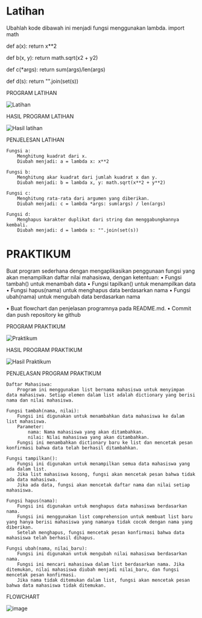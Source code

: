 # Latihan
Ubahlah kode dibawah ini menjadi fungsi menggunakan lambda. import math

def a(x): return x**2

def b(x, y): return math.sqrt(x2 + y2)

def c(*args): return sum(args)/len(args)

def d(s): return "".join(set(s))

PROGRAM LATIHAN

![Latihan ](https://github.com/user-attachments/assets/92aa1b41-57db-43a6-bd56-be3e0effb719)

HASIL PROGRAM LATIHAN

![Hasil latihan](https://github.com/user-attachments/assets/8b8ca7d6-689a-4164-ab3b-c05509d607e1)

PENJELESAN LATIHAN


    Fungsi a:
        Menghitung kuadrat dari x.
        Diubah menjadi: a = lambda x: x**2

    Fungsi b:
        Menghitung akar kuadrat dari jumlah kuadrat x dan y.
        Diubah menjadi: b = lambda x, y: math.sqrt(x**2 + y**2)

    Fungsi c:
        Menghitung rata-rata dari argumen yang diberikan.
        Diubah menjadi: c = lambda *args: sum(args) / len(args)

    Fungsi d:
        Menghapus karakter duplikat dari string dan menggabungkannya kembali.
        Diubah menjadi: d = lambda s: "".join(set(s))


# PRAKTIKUM 
Buat program sederhana dengan mengaplikasikan penggunaan fungsi
yang akan menampilkan daftar nilai mahasiswa, dengan ketentuan:
• Fungsi tambah() untuk menambah data
• Fungsi tapilkan() untuk menampilkan data
• Fungsi hapus(nama) untuk menghapus data berdasarkan nama
• Fungsi ubah(nama) untuk mengubah data berdasarkan nama

• Buat flowchart dan penjelasan programnya pada README.md.
• Commit dan push repository ke github

PROGRAM PRAKTIKUM

![Praktikum](https://github.com/user-attachments/assets/beb14ea3-1c9f-4dc5-aaad-5faaa2dcca12)

HASIL PROGRAM PRAKTIKUM

![Hasil Praktikum](https://github.com/user-attachments/assets/ced8f7e7-cbc8-4c79-b0ca-e9a9d28c45f1)

PENJELASAN PROGRAM PRAKTIKUM


    Daftar Mahasiswa:
        Program ini menggunakan list bernama mahasiswa untuk menyimpan data mahasiswa. Setiap elemen dalam list adalah dictionary yang berisi nama dan nilai mahasiswa.

    Fungsi tambah(nama, nilai):
        Fungsi ini digunakan untuk menambahkan data mahasiswa ke dalam list mahasiswa.
        Parameter:
            nama: Nama mahasiswa yang akan ditambahkan.
            nilai: Nilai mahasiswa yang akan ditambahkan.
        Fungsi ini menambahkan dictionary baru ke list dan mencetak pesan konfirmasi bahwa data telah berhasil ditambahkan.

    Fungsi tampilkan():
        Fungsi ini digunakan untuk menampilkan semua data mahasiswa yang ada dalam list.
        Jika list mahasiswa kosong, fungsi akan mencetak pesan bahwa tidak ada data mahasiswa.
        Jika ada data, fungsi akan mencetak daftar nama dan nilai setiap mahasiswa.

    Fungsi hapus(nama):
        Fungsi ini digunakan untuk menghapus data mahasiswa berdasarkan nama.
        Fungsi ini menggunakan list comprehension untuk membuat list baru yang hanya berisi mahasiswa yang namanya tidak cocok dengan nama yang diberikan.
        Setelah menghapus, fungsi mencetak pesan konfirmasi bahwa data mahasiswa telah berhasil dihapus.

    Fungsi ubah(nama, nilai_baru):
        Fungsi ini digunakan untuk mengubah nilai mahasiswa berdasarkan nama.
        Fungsi ini mencari mahasiswa dalam list berdasarkan nama. Jika ditemukan, nilai mahasiswa diubah menjadi nilai_baru, dan fungsi mencetak pesan konfirmasi.
        Jika nama tidak ditemukan dalam list, fungsi akan mencetak pesan bahwa data mahasiswa tidak ditemukan.

  FLOWCHART 
  
  ![image](https://github.com/user-attachments/assets/1641e93a-7e16-4083-bd30-db6b73a3d0f7)





